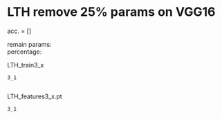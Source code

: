 # LTH remove 25% params on VGG16
acc. = []

remain params: <br>
percentage: <br>

LTH_train3_x
```
3_1


```

LTH_features3_x.pt
```
3_1

```

